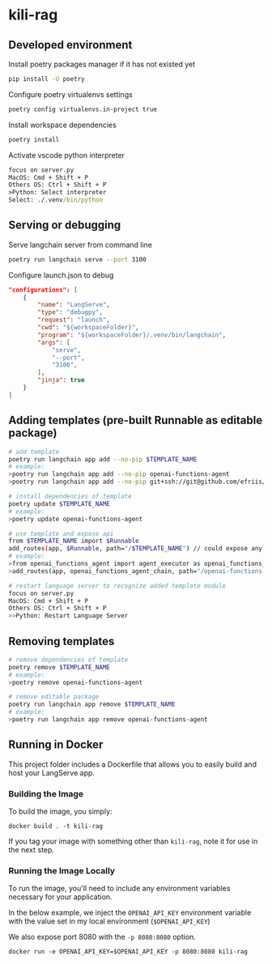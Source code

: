 # kili-rag

## Developed environment

Install poetry packages manager if it has not existed yet

```bash
pip install -U poetry
```

Configure poetry virtualenvs settings

```bash
poetry config virtualenvs.in-project true
```

Install workspace dependencies

```bash
poetry install
```

Activate vscode python interpreter

```cmd
focus on server.py
MacOS: Cmd + Shift + P
Others OS: Ctrl + Shift + P
>Python: Select interpreter
Select: ./.venv/bin/python
```

## Serving or debugging

Serve langchain server from command line

```bash
poetry run langchain serve --port 3100
```

Configure launch.json to debug

```json
"configurations": [
    {
        "name": "LangServe",
        "type": "debugpy",
        "request": "launch",
        "cwd": "${workspaceFolder}",
        "program": "${workspaceFolder}/.venv/bin/langchain",
        "args": [
            "serve",
            "--port",
            "3100",
        ],
        "jinja": true
    }
]
```

## Adding templates (pre-built Runnable as editable package)

```bash
# add template
poetry run langchain app add --no-pip $TEMPLATE_NAME
# example:
>poetry run langchain app add --no-pip openai-functions-agent
>poetry run langchain app add --no-pip git+ssh://git@github.com/efriis/simple-pirate.git

# install dependencies of template
poetry update $TEMPLATE_NAME
# example:
>poetry update openai-functions-agent

# use template and expose api
from $TEMPLATE_NAME import $Runnable
add_routes(app, $Runnable, path="/$TEMPLATE_NAME") // could expose any path
# example:
>from openai_functions_agent import agent_executor as openai_functions_agent_chain
>add_routes(app, openai_functions_agent_chain, path="/openai-functions-agent")

# restart language server to recognize added template module
focus on server.py
MacOS: Cmd + Shift + P
Others OS: Ctrl + Shift + P
>>Python: Restart Language Server
```

## Removing templates

```bash
# remove dependencies of template
poetry remove $TEMPLATE_NAME
# example:
>poetry remove openai-functions-agent

# remove editable package
poetry run langchain app remove $TEMPLATE_NAME
# example:
>poetry run langchain app remove openai-functions-agent
```

## Running in Docker

This project folder includes a Dockerfile that allows you to easily build and host your LangServe app.

### Building the Image

To build the image, you simply:

```shell
docker build . -t kili-rag
```

If you tag your image with something other than `kili-rag`,
note it for use in the next step.

### Running the Image Locally

To run the image, you'll need to include any environment variables
necessary for your application.

In the below example, we inject the `OPENAI_API_KEY` environment
variable with the value set in my local environment
(`$OPENAI_API_KEY`)

We also expose port 8080 with the `-p 8080:8080` option.

```shell
docker run -e OPENAI_API_KEY=$OPENAI_API_KEY -p 8080:8080 kili-rag
```
